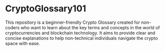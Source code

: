 # CryptoGlossary101
This repository is a beginner-friendly Crypto Glossary created for non-coders who want to learn about the key terms and concepts in the world of cryptocurrencies and blockchain technology. It aims to provide clear and concise explanations to help non-technical individuals navigate the crypto space with ease.
